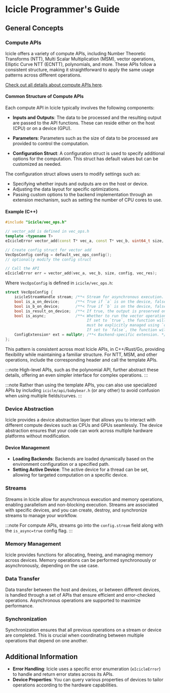 
# Icicle Programmer's Guide

## General Concepts

### Compute APIs

Icicle offers a variety of compute APIs, including Number Theoretic Transforms (NTT), Multi Scalar Multiplication (MSM), vector operations, Elliptic Curve NTT (ECNTT), polynomials, and more. These APIs follow a consistent structure, making it straightforward to apply the same usage patterns across different operations.

[Check out all details about compute APIs here](../primitives/overview.md).

#### Common Structure of Compute APIs

Each compute API in Icicle typically involves the following components:

- **Inputs and Outputs**: The data to be processed and the resulting output are passed to the API functions. These can reside either on the host (CPU) or on a device (GPU).

- **Parameters**: Parameters such as the size of data to be processed are provided to control the computation.

- **Configuration Struct**: A configuration struct is used to specify additional options for the computation. This struct has default values but can be customized as needed.

The configuration struct allows users to modify settings such as:

- Specifying whether inputs and outputs are on the host or device.
- Adjusting the data layout for specific optimizations.
- Passing custom options to the backend implementation through an extension mechanism, such as setting the number of CPU cores to use.

#### Example (C++)

```cpp
#include "icicle/vec_ops.h"

// vector_add is defined in vec_ops.h
template <typename T>
eIcicleError vector_add(const T* vec_a, const T* vec_b, uint64_t size, const VecOpsConfig& config, T* output);

// Create config struct for vector add
VecOpsConfig config = default_vec_ops_config();
// optionally modify the config struct

// Call the API
eIcicleError err = vector_add(vec_a, vec_b, size, config, vec_res);
```

Where `VecOpsConfig` is defined in `icicle/vec_ops.h`:

```cpp
struct VecOpsConfig {
    icicleStreamHandle stream; /**< Stream for asynchronous execution. */
    bool is_a_on_device;       /**< True if `a` is on the device, false if it is not. Default value: false. */
    bool is_b_on_device;       /**< True if `b` is on the device, false if it is not. Default value: false. OPTIONAL. */
    bool is_result_on_device;  /**< If true, the output is preserved on the device, otherwise on the host. Default value: false. */
    bool is_async;             /**< Whether to run the vector operations asynchronously. 
                                    If set to `true`, the function will be non-blocking and synchronization 
                                    must be explicitly managed using `cudaStreamSynchronize` or `cudaDeviceSynchronize`.
                                    If set to `false`, the function will block the current CPU thread. */
    ConfigExtension* ext = nullptr; /**< Backend-specific extension. */
};
```

This pattern is consistent across most Icicle APIs, in C++/Rust/Go, providing flexibility while maintaining a familiar structure. For NTT, MSM, and other operations, include the corresponding header and call the template APIs.

:::note
High-level APIs, such as the polynomial API, further abstract these details, offering an even simpler interface for complex operations.
:::

:::note
Rather than using the template APIs, you can also use specialized APIs by including `icicle/api/babybear.h` (or any other) to avoid confusion when using multiple fields/curves.
:::

### Device Abstraction

Icicle provides a device abstraction layer that allows you to interact with different compute devices such as CPUs and GPUs seamlessly. The device abstraction ensures that your code can work across multiple hardware platforms without modification.

#### Device Management

- **Loading Backends**: Backends are loaded dynamically based on the environment configuration or a specified path.
- **Setting Active Device**: The active device for a thread can be set, allowing for targeted computation on a specific device.

### Streams

Streams in Icicle allow for asynchronous execution and memory operations, enabling parallelism and non-blocking execution. Streams are associated with specific devices, and you can create, destroy, and synchronize streams to manage your workflow.

:::note
For compute APIs, streams go into the `config.stream` field along with the `is_async=true` config flag.
:::

### Memory Management

Icicle provides functions for allocating, freeing, and managing memory across devices. Memory operations can be performed synchronously or asynchronously, depending on the use case.

### Data Transfer

Data transfer between the host and devices, or between different devices, is handled through a set of APIs that ensure efficient and error-checked operations. Asynchronous operations are supported to maximize performance.

### Synchronization

Synchronization ensures that all previous operations on a stream or device are completed. This is crucial when coordinating between multiple operations that depend on one another.

## Additional Information

- **Error Handling**: Icicle uses a specific error enumeration (`eIcicleError`) to handle and return error states across its APIs.
- **Device Properties**: You can query various properties of devices to tailor operations according to the hardware capabilities.
